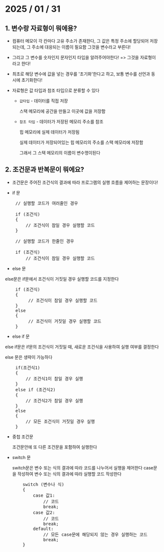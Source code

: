 # 2025 / 01 / 31
## 1. 변수랑 자료형이 뭐에용?
* 컴퓨터 메모이 각 칸마다 고유 주소가 존재한다, 그 값은 특정 주소에 할당되어 저장되는데, 그 주소에 대응되는
이름이 필요함 그것을 변수라고 부른다!
    
* 그리고 그 변수를 숫자인지 문자인지 타입을 알려주어야한다! => 그것을 자료형이라고 한다!

* 최초로 해당 변수에 값을 넣는 경우를 '초기화'한다고 하고, 보통 변수를 선언과 동시에 초기화한다!
  
* 자료형은 값 타입과 참조 타입으로 분류할 수 있다
  * `값타입` - 데이터를 직접 저장
  
    스택 메모리에 공간을 만들고 이곳에 값을 저장함
  
  
   * `참조 타입` - 데이터가 저장된 메모리 주소를 참조
  
     힙 메모리에 실제 데이터가 저장됨
  
     실제 데이터가 저장되어있는 힙 메모리의 주소를 스택 메모리에 저장함
  
     그래서 그 스택 메모리의 이름이 변수명이된다

## 2. 조건문과 반복문이 뭐에요?
* 조건문은 주어진 조건식의 결과에 따라 프로그램의 실행 흐름을 제어하는 문장이다!
 
* if 문
<pre>
    // 실행할 코드가 여러줄인 경우
    
    if (조건식)
    {
        // 조건식이 참일 경우 실행할 코드
    }

    // 실행할 코드가 한줄인 경우
    
    if (조건식)
        // 조건식이 참일 경우 실행할 코드
</pre>

* else 문
  
else문은 if문에서 조건식이 거짓일 경우 실행할 코드를 지정한다
<pre>
    if (조건식)
    {
         // 조건식이 참일 경우 실행할 코드
    }
    else
    {
         // 조건식이 거짓일 경우 실행할 코드
    }
</pre>

* else if 문

else if문은 if문의 조건식이 거짓일 때, 새로운 조건식을 사용하여 실행 여부를 결정한다

else 문은 생략이 가능하다
<pre>
    if(조건식1)
    {
        // 조건식1이 참일 경우 실행
    }
    else if (조건식2)
    {
        // 조건식2가 참일 경우 실행
    }
    else
    {
        // 모든 조건식이 거짓일 경우 실행
    }
</pre>

* 중첩 조건문

  조건문안에 또 다른 조건문을 포함하여 실행한다

* switch 문

  switch문은 변수 또는 식의 결과에 따라 코드를 나누어서 실행을 제어한다
  case문을 작성하여 변수 또는 식의 결과에 따라 실행할 코드 작성한다
  <pre>
      switch (변수나 식)
      {
          case 값1:
              // 코드
              break;
          case 값2:
              // 코드
              break;
          default:
              // 모든 case문에 해당되지 않는 경우 실행하는 코드
              break;
      }
          
  </pre>
